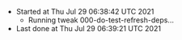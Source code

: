   - Started at Thu Jul 29 06:38:42 UTC 2021
    - Running tweak 000-do-test-refresh-deps...
  - Last done at Thu Jul 29 06:39:21 UTC 2021
